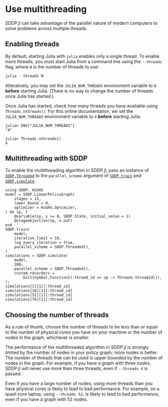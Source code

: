 # Use multithreading

SDDP.jl can take advantage of the parallel nature of modern computers to solve
problems across multiple threads.

## Enabling threads

By default, starting Julia with `julia` enables only a single thread. To enable
more threads, you must start Julia from a command line using the `--threads`
flag, where `N` is the number of threads to use:
```julia
julia --threads N
```
Alteratively, you may set the `JULIA_NUM_THREADS` environment variable to `N`
**before** starting Julia. (There is no way to change the number of threads once
Julia has started.)

Once Julia has started, check how many threads you have available using
`Threads.nthreads()`. For this online documentation, we set the
`JULIA_NUM_THREADS` environment variable to `4` **before** starting Julia:

```jldoctest
julia> ENV["JULIA_NUM_THREADS"]
"4"

julia> Threads.nthreads()
4
```

## Multithreading with SDDP

To enable the multithreading algorithm in SDDP.jl, pass an instance of
[`SDDP.Threaded`](@ref) to the `parallel_scheme` argument of [`SDDP.train`](@ref)
and [`SDDP.simulate`](@ref).

```@repl
using SDDP, HiGHS
model = SDDP.LinearPolicyGraph(
    stages = 12,
    lower_bound = 0,
    optimizer = HiGHS.Optimizer,
) do sp, t
    @variable(sp, x >= 0, SDDP.State, initial_value = 1)
    @stageobjective(sp, x.out)
end
SDDP.train(
    model;
    iteration_limit = 10,
    log_every_iteration = true,
    parallel_scheme = SDDP.Threaded(),
)
simulations = SDDP.simulate(
    model,
    100;
    parallel_scheme = SDDP.Threaded(),
    custom_recorders =
        Dict{Symbol,Function}(:thread_id => sp -> Threads.threadid()),
);
simulations[1][1][:thread_id]
simulations[26][1][:thread_id]
simulations[51][1][:thread_id]
simulations[76][1][:thread_id]
```

## Choosing the number of threads

As a rule of thumb, choose the number of threads to be less than or equal to the
number of physical cores you have on your machine or the number of nodes in the
graph, whichever is smaller.

The performance of the multithreaded algorithm in SDDP.jl is strongly limited by
the number of nodes in your policy graph; more nodes is better. The number of
threads that can be used is upper bounded by the number of nodes in the graph.
For example, if you have a graph with three nodes, SDDP.jl will never use more
than three threads, even if `--threads 4` is passed.

Even if you have a large number of nodes, using more threads than you have
physical cores is likely to lead to bad performance. For example, on a quad-core
laptop, using `--threads 52`, is likely to lead to bad performance, even if you
have a graph with 52 nodes.
